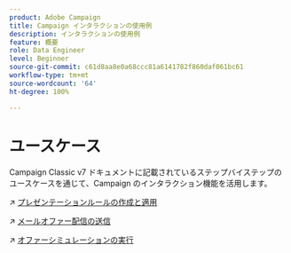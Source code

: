```yaml
---
product: Adobe Campaign
title: Campaign インタラクションの使用例
description: インタラクションの使用例
feature: 概要
role: Data Engineer
level: Beginner
source-git-commit: c61d8aa8e0a68ccc81a6141782f860daf061bc61
workflow-type: tm+mt
source-wordcount: '64'
ht-degree: 100%

---
```


# ユースケース

Campaign Classic v7 ドキュメントに記載されているステップバイステップのユースケースを通じて、Campaign のインタラクション機能を活用します。

↗️ [プレゼンテーションルールの作成と適用](https://experienceleague.adobe.com/docs/campaign-classic/using/managing-offers/case-study/presentation-rules.html?lang=ja)

↗️ [メールオファー配信の送信](https://experienceleague.adobe.com/docs/campaign-classic/using/managing-offers/case-study/offers-on-an-outbound-channel.html?lang=ja)

↗️ [オファーシミュレーションの実行](https://experienceleague.adobe.com/docs/campaign-classic/using/managing-offers/case-study/offers-on-an-outbound-channel.html)
